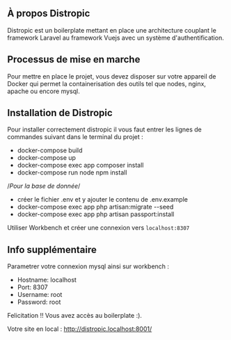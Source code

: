 

## À propos Distropic

Distropic est un boilerplate mettant en place une architecture couplant le framework Laravel au framework Vuejs avec un système d'authentification.

## Processus de mise en marche 

Pour mettre en place le projet, vous devez disposer sur votre appareil de Docker qui permet la containerisation des outils tel que nodes, nginx, apache ou encore mysql.

## Installation de Distropic

Pour installer correctement distropic il vous faut entrer les lignes de commandes suivant dans le terminal du projet :

* docker-compose build
* docker-compose up
* docker-compose exec app composer install
* docker-compose run node npm install

/*Pour la base de donnée*/

* créer le fichier .env et y ajouter le contenu de .env.example
* docker-compose exec app php artisan:migrate --seed
* docker-compose exec app php artisan passport:install

Utiliser Workbench et créer une connexion vers `localhost:8307`

## Info supplémentaire

Parametrer votre connexion mysql ainsi sur workbench :
* Hostname: localhost 
* Port: 8307
* Username: root
* Password: root

Felicitation !! Vous avez accès au boilerplate :).

Votre site en local : http://distropic.localhost:8001/
